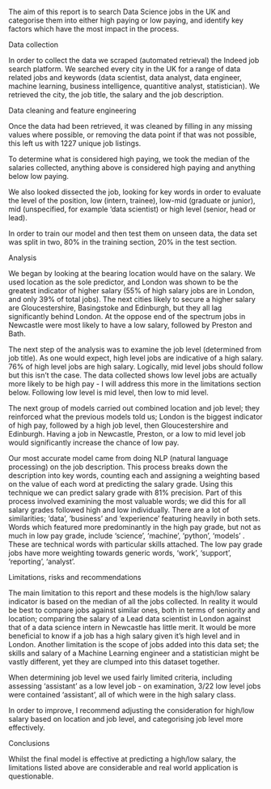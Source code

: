  The aim of this report is to search Data Science jobs in the UK  and categorise them into either high paying or low paying, and identify key factors which have the most impact in the process.

 Data collection

 In order to collect the data we scraped (automated retrieval) the Indeed job search platform. We searched every city in the UK for a range of data related jobs and keywords (data scientist, data analyst, data engineer, machine learning, business intelligence, quantitive analyst, statistician). We retrieved the city, the job title, the salary and the job description.

 Data cleaning and feature engineering

 Once the data had been retrieved, it was cleaned by filling in any missing values where possible, or removing the data point if that was not possible, this left us with 1227 unique job listings.

 To determine what is considered high paying, we took the median of the salaries collected, anything above is considered high paying and anything below low paying.

 We also looked dissected the job, looking for key words in order to evaluate the level of the position, low (intern, trainee), low-mid (graduate or junior), mid (unspecified, for example ‘data scientist) or high level (senior, head or lead).

 In order to train our model and then test them on unseen data, the data set was split in two, 80% in the training section, 20% in the test section.

 Analysis

 We began by looking at the bearing location would have on the salary.  We used location as the sole predictor, and London was shown to be the greatest indicator of higher salary (55% of high salary jobs are in London, and only 39% of total jobs). The next cities likely to secure a higher salary are Gloucestershire, Basingstoke and Edinburgh, but they all lag significantly behind London. At the oppose end of the spectrum jobs in Newcastle were most likely to have a low salary, followed by Preston and Bath.

 The next step of the analysis was to examine the job level (determined from job title). As one would expect, high level jobs are indicative of a high salary. 76% of high level jobs are high salary. Logically, mid level jobs should follow but this isn’t the case. The data collected shows low level jobs are actually more likely to be high pay - I will address this more in the limitations section below. Following low level is mid level, then low to mid level.

 The next group of models carried out combined location and job level; they reinforced what the previous models told us; London is the biggest indicator of high pay, followed by a high job level, then Gloucestershire and Edinburgh. Having a job in Newcastle, Preston, or a low to mid level job would significantly increase the chance of low pay.

 Our most accurate model came from doing NLP (natural language processing) on the job description. This process breaks down the description into key words, counting each and assigning a weighting based on the value of each word at predicting the salary grade. Using this technique we can predict salary grade with 81% precision. Part of this process involved examining the most valuable words; we did this for all salary grades followed high and low individually. There are a lot of similarities; ‘data’, ‘business’ and ‘experience’ featuring heavily in both sets. Words which featured more predominantly in the high pay grade, but not as much in low pay grade, include ‘science’, ‘machine’, ‘python’, ‘models’ . These are technical words with particular skills attached. The low pay grade jobs have more weighting towards generic words, ‘work’, ‘support’, ‘reporting’, ‘analyst’.

 Limitations, risks and recommendations

 The main limitation to this report and these models is the high/low salary indicator is based on the median of all the jobs collected. In reality it would be best to compare jobs against similar ones, both in terms of seniority and location; comparing the salary of a  Lead data scientist in London against that of a data science intern in Newcastle has little merit. It would be more beneficial to know if a job has a high salary given it’s high level and in London. Another limitation is the scope of jobs added into this data set; the skills and salary of a Machine Learning engineer and a statistician might be vastly different, yet they are clumped into this dataset together.

 When determining job level we used fairly limited criteria, including assessing ‘assistant’ as a low level job - on examination, 3/22 low level jobs were contained ‘assistant’, all of which were in the high salary class.

 In order to improve, I recommend adjusting the consideration for high/low salary based on location and job level, and categorising job level more effectively.

 Conclusions

 Whilst the final model is effective at predicting a high/low salary, the limitations listed above are considerable and real world application is questionable.
